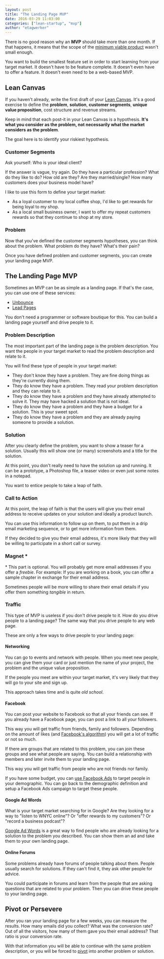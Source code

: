 ```yaml
---
layout: post
title: "The Landing Page MVP"
date: 2016-03-29 11:03:00
categories: ["lean-startup", "mvp"]
author: "etagwerker"
---
```


There is no good reason why an **MVP** should take more than one month. If that happens, it means that the scope of the [minimum viable product](https://leanstack.com/minimum-viable-product/) wasn't small enough.

You want to build the smallest feature set in order to start learning from your target market. It doesn't have to be feature complete. It doesn't even have to offer a feature. It doesn't even need to be a web-based MVP.

<!--more-->

## Lean Canvas

If you haven't already, write the first draft of your [Lean Canvas](https://leanstack.com/lean-canvas/). It's a good exercise to define the **problem**, **solution**, **customer segments**, **unique value proposition**, cost structure and revenue streams.

Keep in mind that each post-it in your Lean Canvas is a hypothesis. **It's what you consider as the problem, not necessarily what the market considers as the problem**.

The goal here is to identify your riskiest hypothesis.

### Customer Segments

Ask yourself: Who is your ideal client?

If the answer is vague, try again. Do they have a particular profession? What do they like to do? How old are they? Are they married/single? How many customers does your business model have?

I like to use this form to define your target market:

* As a loyal customer to my local coffee shop, I'd like to get rewards for being loyal to my shop.
* As a local small business owner, I want to offer my repeat customers rewards so that they continue to shop at my store.


### Problem

Now that you've defined the customer segments hypotheses, you can think about the problem. What problem do they have? What's their pain?

Once you have defined problem and customer segments, you can create your landing page MVP.

## The Landing Page MVP

Sometimes an MVP can be as simple as a landing page. If that's the case, you can use one of these services:

* [Unbounce](http://unbounce.com)
* [Lead Pages](http://www.leadpages.net)

You don't need a programmer or software boutique for this. You can build a landing page yourself and drive people to it.

### Problem Description

The most important part of the landing page is the problem description. You want the people in your target market to read the problem description and relate to it.

You will find these type of people in your target market:

* They don't know they have a problem. They are fine doing things as they're currently doing them.
* They do know they have a problem. They read your problem description and they can relate to it.
* They do know they have a problem and they have already attempted to solve it. They may have hacked a solution that is not ideal.
* They do know they have a problem and they have a budget for a solution. This is your sweet spot.
* They do know they have a problem and they are already paying someone to provide a solution.

### Solution

After you clearly define the problem, you want to show a teaser for a solution. Usually this will show one (or many) screenshots and a title for the solution.

At this point, you don't really need to have the solution up and running. It can be a prototype, a Photoshop file, a teaser video or even just some notes in a notepad.

You want to entice people to take a leap of faith.

### Call to Action

At this point, the leap of faith is that the users will give you their email address to receive updates on your solution and ideally a product launch.

You can use this information to follow up on them, to put them in a drip email marketing sequence, or to get more information from them.

If they decided to give you their email address, it's more likely that they will be willing to participate in a short call or survey.

### Magnet *

\* This part is optional. You will probably get more email addresses if you offer a *freebie*. For example: If you are working on a book, you can offer a sample chapter in exchange for their email address.

Sometimes people will be more willing to share their email details if you offer them something *tangible* in return.

### Traffic

This type of MVP is useless if you don't drive people to it. How do you drive people to a landing page? The same way that you drive people to any web page.

These are only a few ways to drive people to your landing page:

#### Networking

You can go to events and network with people. When you meet new people, you can give them your card or just mention the name of your project, the problem and the unique value proposition.

If the people you meet are within your target market, it's very likely that they will go to your site and sign up.

This approach takes time and is quite *old school*.

#### Facebook

You can post your website to Facebook so that all your friends can see. If you already have a Facebook page, you can post a link to all your followers.

This way you will get traffic from friends, family and followers. Depending on the amount of likes (and [Facebook's algorithm](http://www.businessinsider.com/facebook-changed-how-the-news-feed-works--and-huge-website-upworthy-suddenly-shrank-in-half-2014-2)) you will get a lot of traffic or not so much.

If there are groups that are related to this problem, you can join these groups and see what people are saying. You can build a relationship with members and later invite them to your landing page.

This way you will get traffic from people who are not friends nor family.

If you have some budget, you can [use Facebook Ads](http://clairepells.com/free-guide-facebook-ads/) to target people in your demographic. You can go back to the demographic definition and setup a Facebook Ads campaign to target these people.

#### Google Ad Words

What is your target market searching for in Google? Are they looking for a way to "listen to WNYC online"? Or "offer rewards to my customers"? Or "record a business podcast"?

[Google Ad Words](https://www.google.com/adwords/) is a great way to find people who are already looking for a solution to the problem you described. You can show them an ad and take them to your own landing page.

#### Online Forums

Some problems already have forums of people talking about them. People usually search for solutions. If they can't find it, they ask other people for advice.

You could participate in forums and learn from the people that are asking questions that are related to your problem. Then you can drive these people to your landing page.

## Pivot or Persevere

After you ran your landing page for a few weeks, you can measure the results. How many emails did you collect? What was the conversion rate? Out of all the visitors, how many of them gave you their email address? That ratio is your conversion rate.

With that information you will be able to continue with the same problem description, or you will be forced to [pivot](http://steveblank.com/2014/01/14/whats-a-pivot/) into another problem or solution.
